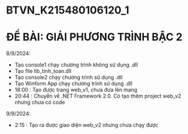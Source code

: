 # BTVN_K215480106120_1

# ĐỀ BÀI: GIẢI PHƯƠNG TRÌNH BẬC 2

8/9/2024:
- Tạo console1 chạy chương trình không sử dụng .dll
- Tạo file lib_tinh_toan.dll
- Tạo console2 chạy chương trình sử dụng .dll
- Tạo Winform App chạy chương trình sử dụng .dll
- 18:00 : Tạo được trang web_v1, chưa đưa lên mạng
- 20:44 : Chuyển về .NET Framework 2.0. Có tạo thêm project web_v2 nhưng chưa có code

9/9/2024:
- 2:15 : Tạo ra được giao diện web_v2 nhưng chưa chạy được
